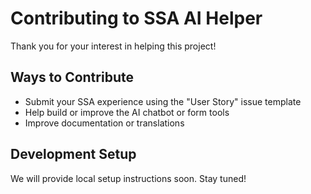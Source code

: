 # Contributing to SSA AI Helper

Thank you for your interest in helping this project!

## Ways to Contribute
- Submit your SSA experience using the "User Story" issue template
- Help build or improve the AI chatbot or form tools
- Improve documentation or translations

## Development Setup
We will provide local setup instructions soon. Stay tuned!

